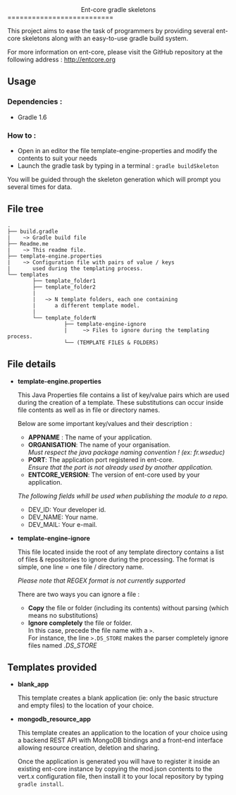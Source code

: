 <center>Ent-core gradle skeletons</center>
==========================

This project aims to ease the task of programmers by providing several ent-core skeletons
along with an easy-to-use gradle build system.

For more information on ent-core, please visit the GitHub repository at the following address :
http://entcore.org


## Usage

### Dependencies :

- Gradle 1.6

### How to :

- Open in an editor the file template-engine-properties and modify the contents to suit your needs
- Launch the gradle task by typing in a terminal : ``gradle buildSkeleton``

You will be guided through the skeleton generation which will prompt you several times for data.

## File tree

```
.
├── build.gradle
|    ~> Gradle build file
├── Readme.me
|    ~> This readme file.
├── template-engine.properties
|    ~> Configuration file with pairs of value / keys
|       used during the templating process.
└── templates
        ├── template_folder1
        ├── template_folder2
        |  
        |   ~> N template folders, each one containing
        |      a different template model.
        |
        └── template_folderN
                  ├── template-engine-ignore
                  |     ~> Files to ignore during the templating process.
                  └── (TEMPLATE FILES & FOLDERS)

```

## File details

* **template-engine.properties**

    This Java Properties file contains a list of key/value pairs which are used during the creation of a template.
    These substitutions can occur inside file contents as well as in file or directory names.

    Below are some important key/values and their description :

    * **APPNAME** : The name of your application.
    * **ORGANISATION**:
        The name of your organisation.<br>
        *Must respect the java package naming convention ! (ex: fr.wseduc)*
    * **PORT**:
        The application port registered in ent-core.<br>
        *Ensure that the port is not already used by another application.*
    * **ENTCORE_VERSION**:
        The version of ent-core used by your application.

    *The following fields whill be used when publishing the module to a repo.*
    * DEV_ID: Your developer id.
    * DEV_NAME: Your name.
    * DEV_MAIL: Your e-mail.


* **template-engine-ignore**

    This file located inside the root of any template directory contains a list of files & repositories to ignore during the processing.
    The format is simple, one line = one file / directory name.

    *Please note that REGEX format is not currently supported*

    There are two ways you can ignore a file :
    -   **Copy** the file or folder (including its contents) without parsing (which means no substitutions)<br>
    -   **Ignore completely** the file or folder.<br>
        In this case, precede the file name with a ``>``.<br>
        For instance, the line ``>.DS_STORE`` makes the parser completely ignore files named *.DS_STORE*

## Templates provided

* **blank_app**

    This template creates a blank application (ie: only the basic structure and empty files) to the location of your choice.

* **mongodb_resource_app**

    This template creates an application to the location of your choice using a backend REST API with MongoDB bindings and a front-end interface allowing resource creation, deletion and sharing.

    Once the application is generated you will have to register it inside an existing ent-core instance by copying the mod.json contents to the vert.x configuration file, then install it to your local repository by typing ``gradle install``.
